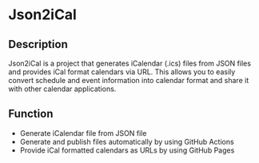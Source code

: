 # Json2iCal

## Description

Json2iCal is a project that generates iCalendar (.ics) files from JSON files and provides iCal format calendars via URL. This allows you to easily convert schedule and event information into calendar format and share it with other calendar applications.

## Function

- Generate iCalendar file from JSON file
- Generate and publish files automatically by using GitHub Actions
- Provide iCal formatted calendars as URLs by using GitHub Pages
